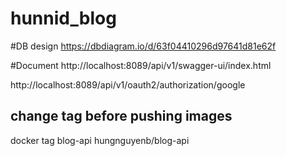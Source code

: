 # hunnid_blog

#DB design
https://dbdiagram.io/d/63f04410296d97641d81e62f

#Document
http://localhost:8089/api/v1/swagger-ui/index.html

http://localhost:8089/api/v1/oauth2/authorization/google


## change tag before pushing images
docker tag blog-api hungnguyenb/blog-api